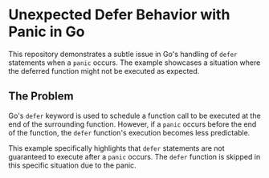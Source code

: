 # Unexpected Defer Behavior with Panic in Go

This repository demonstrates a subtle issue in Go's handling of `defer` statements when a `panic` occurs.  The example showcases a situation where the deferred function might not be executed as expected.

## The Problem

Go's `defer` keyword is used to schedule a function call to be executed at the end of the surrounding function. However, if a `panic` occurs before the end of the function, the `defer` function's execution becomes less predictable.

This example specifically highlights that `defer` statements are not guaranteed to execute after a `panic` occurs. The `defer` function is skipped in this specific situation due to the panic.